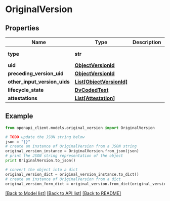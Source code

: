 # OriginalVersion


## Properties

Name | Type | Description | Notes
------------ | ------------- | ------------- | -------------
**type** | **str** |  | [optional] [default to 'ORIGINAL_VERSION']
**uid** | [**ObjectVersionId**](ObjectVersionId.md) |  | 
**preceding_version_uid** | [**ObjectVersionId**](ObjectVersionId.md) |  | [optional] 
**other_input_version_uids** | [**List[ObjectVersionId]**](ObjectVersionId.md) |  | [optional] 
**lifecycle_state** | [**DvCodedText**](DvCodedText.md) |  | 
**attestations** | [**List[Attestation]**](Attestation.md) |  | [optional] 

## Example

```python
from openapi_client.models.original_version import OriginalVersion

# TODO update the JSON string below
json = "{}"
# create an instance of OriginalVersion from a JSON string
original_version_instance = OriginalVersion.from_json(json)
# print the JSON string representation of the object
print OriginalVersion.to_json()

# convert the object into a dict
original_version_dict = original_version_instance.to_dict()
# create an instance of OriginalVersion from a dict
original_version_form_dict = original_version.from_dict(original_version_dict)
```
[[Back to Model list]](../README.md#documentation-for-models) [[Back to API list]](../README.md#documentation-for-api-endpoints) [[Back to README]](../README.md)


